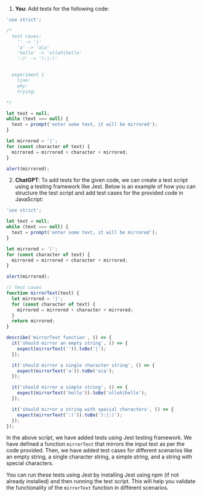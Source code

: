 1. **You**: Add tests for the following code: 
```javascript
'use strict';

/*
  test cases:
    '' -> '|'
    'a' -> 'a|a'
    'hello' -> 'olleh|hello'
    ':)' -> '):|:)'


  experiment 1
    line:
    why:
    trying:

*/

let text = null;
while (text === null) {
  text = prompt('enter some text, it will be mirrored');
}

let mirrored = '|';
for (const character of text) {
  mirrored = mirrored + character + mirrored;
}

alert(mirrored);

```
2. **ChatGPT**: To add tests for the given code, we can create a test script using a testing framework like Jest. Below is an example of how you can structure the test script and add test cases for the provided code in JavaScript:

```javascript
'use strict';

let text = null;
while (text === null) {
  text = prompt('enter some text, it will be mirrored');
}

let mirrored = '|';
for (const character of text) {
  mirrored = mirrored + character + mirrored;
}

alert(mirrored);

// Test cases
function mirrorText(text) {
  let mirrored = '|';
  for (const character of text) {
    mirrored = mirrored + character + mirrored;
  }
  return mirrored;
}

describe('mirrorText function', () => {
  it('should mirror an empty string', () => {
    expect(mirrorText('')).toBe('|');
  });

  it('should mirror a single character string', () => {
    expect(mirrorText('a')).toBe('a|a');
  });

  it('should mirror a simple string', () => {
    expect(mirrorText('hello')).toBe('olleh|hello');
  });

  it('should mirror a string with special characters', () => {
    expect(mirrorText(':)')).toBe('):|:)');
  });
});
```

In the above script, we have added tests using Jest testing framework. We have defined a function `mirrorText` that mirrors the input text as per the code provided. Then, we have added test cases for different scenarios like an empty string, a single character string, a simple string, and a string with special characters.

You can run these tests using Jest by installing Jest using npm (if not already installed) and then running the test script. This will help you validate the functionality of the `mirrorText` function in different scenarios.